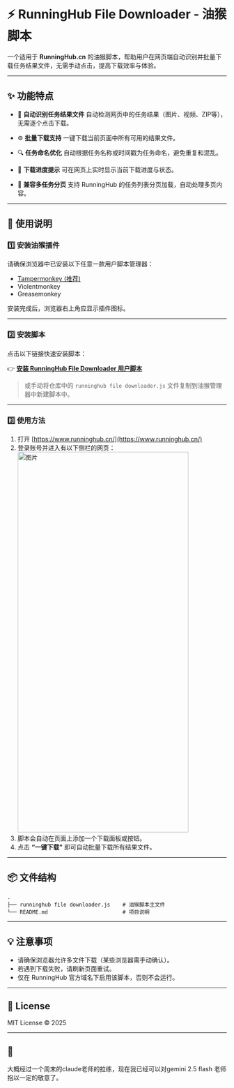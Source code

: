 # ⚡ RunningHub File Downloader - 油猴脚本

一个适用于 **RunningHub.cn** 的油猴脚本，帮助用户在网页端自动识别并批量下载任务结果文件，无需手动点击，提高下载效率与体验。

---

## ✨ 功能特点

* 🧩 **自动识别任务结果文件**
  自动检测网页中的任务结果（图片、视频、ZIP等），无需逐个点击下载。

* ⚙️ **批量下载支持**
  一键下载当前页面中所有可用的结果文件。

* 🔍 **任务命名优化**
  自动根据任务名称或时间戳为任务命名，避免重复和混乱。

* 💾 **下载进度提示**
  可在网页上实时显示当前下载进度与状态。

* 🔄 **兼容多任务分页**
  支持 RunningHub 的任务列表分页加载，自动处理多页内容。

---

## 🧠 使用说明

### 1️⃣ 安装油猴插件

请确保浏览器中已安装以下任意一款用户脚本管理器：

* [Tampermonkey (推荐)](https://tampermonkey.net/)
* Violentmonkey
* Greasemonkey

安装完成后，浏览器右上角应显示插件图标。

---

### 2️⃣ 安装脚本

点击以下链接快速安装脚本：

👉 [**安装 RunningHub File Downloader 用户脚本**](https://github.com/your-username/runninghub-file-downloader/raw/main/runninghub%20file%20downloader.js)

> 或手动将仓库中的 `runninghub file downloader.js` 文件复制到油猴管理器中新建脚本中。

---

### 3️⃣ 使用方法

1. 打开 [https://www.runninghub.cn/](https://www.runninghub.cn/)
2. 登录账号并进入有以下侧栏的网页：
   <img width="392" height="873" alt="图片" src="https://github.com/user-attachments/assets/a9b5c57d-3b63-4878-906b-d8b8eca54421" />
4. 脚本会自动在页面上添加一个下载面板或按钮。
5. 点击 **“一键下载”** 即可自动批量下载所有结果文件。

---

## 📦 文件结构

```
.
├── runninghub file downloader.js    # 油猴脚本主文件
└── README.md                        # 项目说明
```

---

## 💡 注意事项

* 请确保浏览器允许多文件下载（某些浏览器需手动确认）。
* 若遇到下载失败，请刷新页面重试。
* 仅在 RunningHub 官方域名下启用该脚本，否则不会运行。

---

## 📜 License

MIT License © 2025

---

## 🐔

大概经过一个周末的claude老师的拉练，现在我已经可以对gemini 2.5 flash 老师抱以一定的敬意了。
